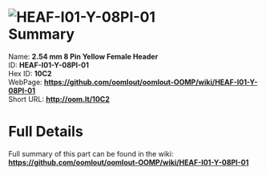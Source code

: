 
![HEAF-I01-Y-08PI-01](https://github.com/oomlout/oomlout-OOMP/blob/master/parts/HEAF-I01-Y-08PI-01/HEAF-I01-Y-08PI-01_420.jpg)   
Summary
=================
  
Name: __2.54 mm 8 Pin Yellow Female Header__    
ID: __HEAF-I01-Y-08PI-01__   
Hex ID: __10C2__   
WebPage: __https://github.com/oomlout/oomlout-OOMP/wiki/HEAF-I01-Y-08PI-01__   
Short URL: __http://oom.lt/10C2__   

Full Details
==========================
Full summary of this part can be found in the wiki:   
__https://github.com/oomlout/oomlout-OOMP/wiki/HEAF-I01-Y-08PI-01__    

